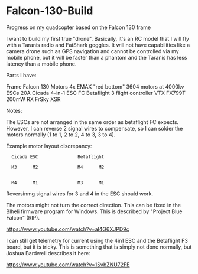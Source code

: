 # Falcon-130-Build
Progress on my quadcopter based on the Falcon 130 frame

I want to build my first true "drone".  Basically, it's an RC model that I will fly with a Taranis radio and FatShark goggles.  It will not have capabilities like a camera drone such as GPS navigation and cannot be controlled via my mobile phone, but it will be faster than a phantom and the Taranis has less latency than a mobile phone.

Parts I have:

Frame   Falcon 130
Motors  4x EMAX "red bottom" 3604 motors at 4000kv
ESCs    20A Cicada 4-in-1 ESC
FC      Betaflight 3 flight controller
VTX     FX799T 200mW 
RX      FrSky XSR

Notes:

The ESCs are not arranged in the same order as betaflight FC expects.  However, I can reverse 2 signal wires to compensate, so I can solder the motors normally (1 to 1, 2 to 2, 4 to 3, 3 to 4).

Example motor layout discrepancy:

      Cicada ESC               Betaflight
      
      M3      M2               M4      M2
      
      
      M4      M1               M3      M1
      
Reversinmg signal wires for 3 and 4 in the ESC should work.


The motors might not turn the correct direction.  This can be fixed in the Blheli firmware program for Windows.  This is described by "Project Blue Falcon" (RIP).

https://www.youtube.com/watch?v=al4G6XJPD9c

I can still get telemetry for current using the 4in1 ESC and the Betaflight F3 board, but it is tricky.  This is something that is simply not done normally, but Joshua Bardwell describes it here:

https://www.youtube.com/watch?v=1SvbZNU72FE
